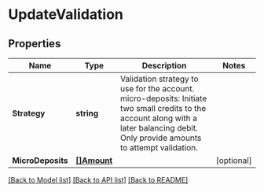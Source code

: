 # UpdateValidation

## Properties

Name | Type | Description | Notes
------------ | ------------- | ------------- | -------------
**Strategy** | **string** | Validation strategy to use for the account.  micro-deposits:   Initiate two small credits to the account along with a later balancing debit. Only provide amounts to attempt validation.  | 
**MicroDeposits** | [**[]Amount**](Amount.md) |  | [optional] 

[[Back to Model list]](../README.md#documentation-for-models) [[Back to API list]](../README.md#documentation-for-api-endpoints) [[Back to README]](../README.md)


